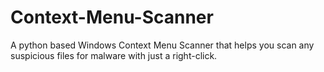 # Context-Menu-Scanner
A python based Windows Context Menu Scanner that helps you scan any suspicious files for malware with just a right-click.
